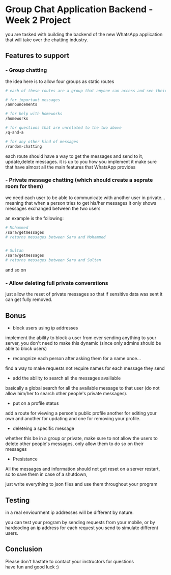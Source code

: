 # Group Chat Application Backend - Week 2 Project

you are tasked with building the backend of the new WhatsApp application that will take over the chatting industry.

## Features to support

### - Group chatting

the idea here is to allow four groups as static routes

```bash
# each of these routes are a group that anyone can access and see their content as well as sending their own messages to them

# for important messages
/announcements

# for help with homeworks
/homeworks

# for questions that are unrelated to the two above
/q-and-a

# for any other kind of messages
/random-chatting

```

each route should have a way to get the messages and send to it, update,delete messages.
it is up to you how you implement it make sure that have almost all the main features that WhatsApp provides

### - Private message chatting (which should create a seprate room for them)

we need each user to be able to communicate with another user in private...
meaning that when a person tries to get his/her messages it only shows messages exchanged between the two users

an example is the following:

```bash
# Mohammed
/sara/getmessages
# returns messages between Sara and Mohammed


# Sultan
/sara/getmessages
# returns messages between Sara and Sultan
```

and so on

### - Allow deleting full private converstions

just allow the reset of private messages so that if sensitive data was sent it can get fully removed.

## Bonus

- block users using ip addresses

implement the ability to block a user from ever sending anything to your server, you don't need to make this dynamic (since only admins should be able to block users)

- recongnize each person after asking them for a name once...

find a way to make requests not require names for each message they send

- add the ability to search all the messages availiable

basically a global search for all the available message to that user (do not allow him/her to search other people's private messages).

- put on a profile status

add a route for viewing a person's public profile
another for editing your own and another for updating and one for removing your profile.

- deleteing a specific message

whether this be in a group or private, make sure to not allow the users to delete other people's messages, only allow them to do so on their messages

- Presistance

All the messages and information should not get reset on a server restart, so to save them in case of a shutdown,

just write everything to json files and use them throughout your program

## Testing

in a real enviourment ip addresses will be different by nature.

you can test your program by sending requests from your mobile, or by hardcoding an ip address for each request you send to simulate different users.

## Conclusion

Please don't hastate to contact your instructors for questions  
have fun and good luck :)
